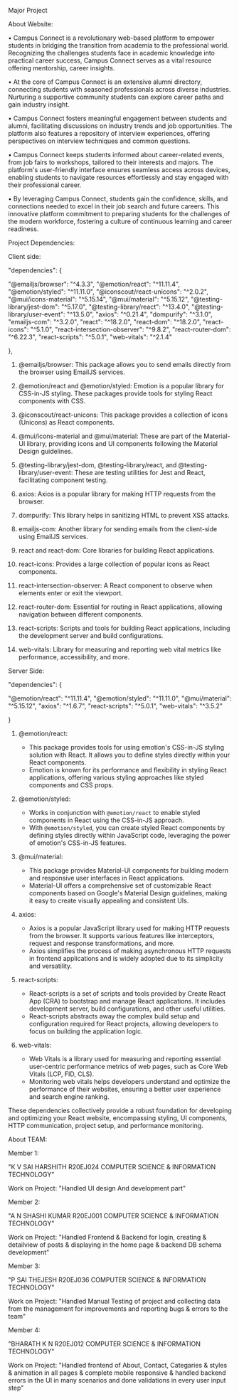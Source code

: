 Major Project

About Website:

• Campus Connect is a revolutionary web-based platform to empower students in bridging the transition from academia to the professional world. Recognizing the challenges students face in academic knowledge into practical career success, Campus Connect serves as a vital resource offering mentorship, career insights.

• At the core of Campus Connect is an extensive alumni directory, connecting students with seasoned professionals across diverse industries. Nurturing a supportive community students can explore career paths and gain industry insight.

• Campus Connect fosters meaningful engagement between students and alumni, facilitating discussions on industry trends and job opportunities. The platform also features a repository of interview experiences, offering perspectives on interview techniques and common questions.

• Campus Connect keeps students informed about career-related events, from job fairs to workshops, tailored to their interests and majors. The platform's user-friendly interface ensures seamless access across devices, enabling students to navigate resources effortlessly and stay engaged with their professional career.

• By leveraging Campus Connect, students gain the confidence, skills, and connections needed to excel in their job search and future careers. This innovative platform commitment to preparing students for the challenges of the modern workforce, fostering a culture of continuous learning and career readiness.

Project Dependencies:

Client side:

"dependencies": {

"@emailjs/browser": "^4.3.3",
"@emotion/react": "^11.11.4",
"@emotion/styled": "^11.11.0",
"@iconscout/react-unicons": "^2.0.2",
"@mui/icons-material": "^5.15.14",
"@mui/material": "^5.15.12",
"@testing-library/jest-dom": "^5.17.0",
"@testing-library/react": "^13.4.0",
"@testing-library/user-event": "^13.5.0",
"axios": "^0.21.4",
"dompurify": "^3.1.0",
"emailjs-com": "^3.2.0",
"react": "^18.2.0",
"react-dom": "^18.2.0",
"react-icons": "^5.1.0",
"react-intersection-observer": "^9.8.2",
"react-router-dom": "^6.22.3",
"react-scripts": "^5.0.1",
"web-vitals": "^2.1.4"

},

1. @emailjs/browser: This package allows you to send emails directly from the browser using EmailJS services.

2. @emotion/react and @emotion/styled: Emotion is a popular library for CSS-in-JS styling. These packages provide tools for styling React components with CSS.

3. @iconscout/react-unicons: This package provides a collection of icons (Unicons) as React components.

4. @mui/icons-material and @mui/material: These are part of the Material-UI library, providing icons and UI components following the Material Design guidelines.

5. @testing-library/jest-dom, @testing-library/react, and @testing-library/user-event: These are testing utilities for Jest and React, facilitating component testing.

6. axios: Axios is a popular library for making HTTP requests from the browser.

7. dompurify: This library helps in sanitizing HTML to prevent XSS attacks.

8. emailjs-com: Another library for sending emails from the client-side using EmailJS services.

9. react and react-dom: Core libraries for building React applications.

10. react-icons: Provides a large collection of popular icons as React components.

11. react-intersection-observer: A React component to observe when elements enter or exit the viewport.

12. react-router-dom: Essential for routing in React applications, allowing navigation between different components.

13. react-scripts: Scripts and tools for building React applications, including the development server and build configurations.

14. web-vitals: Library for measuring and reporting web vital metrics like performance, accessibility, and more.

Server Side:

"dependencies": {

"@emotion/react": "^11.11.4",
"@emotion/styled": "^11.11.0",
"@mui/material": "^5.15.12",
"axios": "^1.6.7",
"react-scripts": "^5.0.1",
"web-vitals": "^3.5.2"

}

1. @emotion/react:

   - This package provides tools for using emotion's CSS-in-JS styling solution with React. It allows you to define styles directly within your React components.
   - Emotion is known for its performance and flexibility in styling React applications, offering various styling approaches like styled components and CSS props.

2. @emotion/styled:

   - Works in conjunction with `@emotion/react` to enable styled components in React using the CSS-in-JS approach.
   - With `@emotion/styled`, you can create styled React components by defining styles directly within JavaScript code, leveraging the power of emotion's CSS-in-JS features.

3. @mui/material:

   - This package provides Material-UI components for building modern and responsive user interfaces in React applications.
   - Material-UI offers a comprehensive set of customizable React components based on Google's Material Design guidelines, making it easy to create visually appealing and consistent UIs.

4. axios:

   - Axios is a popular JavaScript library used for making HTTP requests from the browser. It supports various features like interceptors, request and response transformations, and more.
   - Axios simplifies the process of making asynchronous HTTP requests in frontend applications and is widely adopted due to its simplicity and versatility.

5. react-scripts:

   - React-scripts is a set of scripts and tools provided by Create React App (CRA) to bootstrap and manage React applications. It includes development server, build configurations, and other useful utilities.
   - React-scripts abstracts away the complex build setup and configuration required for React projects, allowing developers to focus on building the application logic.

6. web-vitals:
   - Web Vitals is a library used for measuring and reporting essential user-centric performance metrics of web pages, such as Core Web Vitals (LCP, FID, CLS).
   - Monitoring web vitals helps developers understand and optimize the performance of their websites, ensuring a better user experience and search engine ranking.

These dependencies collectively provide a robust foundation for developing and optimizing your React website, encompassing styling, UI components, HTTP communication, project setup, and performance monitoring.

About TEAM:

Member 1:

"K V SAI HARSHITH
R20EJ024
COMPUTER SCIENCE & INFORMATION TECHNOLOGY"

Work on Project: "Handled UI design And development part"

Member 2:

"A N SHASHI KUMAR
R20EJ001
COMPUTER SCIENCE & INFORMATION TECHNOLOGY"

Work on Project: "Handled Frontend & Backend for login, creating & detailview of posts & displaying in the home page & backend DB schema development"

Member 3:

"P SAI THEJESH
R20EJ036
COMPUTER SCIENCE & INFORMATION TECHNOLOGY"

Work on Project: "Handled Manual Testing of project and collecting data from the management for improvements and reporting bugs & errors to the team"

Member 4:

"BHARATH K N
R20EJ012
COMPUTER SCIENCE & INFORMATION TECHNOLOGY"

Work on Project: "Handled frontend of About, Contact, Categaries & styles & animation in all pages & complete mobile responsive & handled backend errors in the UI in many scenarios and done validations in every user input step"
